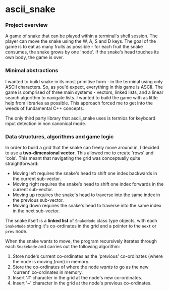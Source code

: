 # ascii_snake

### Project overview
A game of snake that can be played within a terminal's shell session. The player can move the snake using the W, A, S and D keys. The goal of the game is to eat as many fruits as possible - for each fruit the snake consumes, the snake grows by one 'node'. If the snake's head touches its own body, the game is over.

### Minimal abstractions
I wanted to build snake in its most primitive form - in the terminal using only ASCII characters. So, as you'd expect, everything in this game is ASCII. The game is comprised of three main systems - vectors, linked lists, and a linear search algorithm to navigate lists. I wanted to build the game with as little help from libraries as possible. This approach forced me to get into the weeds of fundamental C++ concepts.

The only third party library that ascii_snake uses is termios for keyboard input detection in non canonical mode.

### Data structures, algorithms and game logic
In order to build a grid that the snake can freely move around in, I decided to use a **two-dimensional vector**. This allowed me to create 'rows' and 'cols'. This meant that navigating the grid was conceptually quite straightforward:
 - Moving left requires the snake's head to shift one index backwards in the current sub-vector.
 - Moving right requires the snake's head to shift one index forwards in the current sub-vector.
 - Moving up requires the snake's head to traverse into the same index in the previous sub-vector.
 - Moving down requires the snake's head to traverse into the same index in the next sub-vector.

The snake itself is a **linked list** of `SnakeNode` class type objects, with each `SnakeNode` storing it's co-ordinates in the grid and a pointer to the `next` or `prev` node.

When the snake wants to move, the program recursively iterates through each `SnakeNode` and carries out the following algorithm:
 1. Store node's current co-ordinates as the 'previous' co-ordinates (where the node is moving _from_) in memory.
 2. Store the co-ordinates of where the node _wants_ to go as the new 'current' co-ordinates in memory.
 3. Insert '#' character in the grid at the node's new co-ordinates.
 4. Insert '~' character in the grid at the node's previous co-ordinates.

